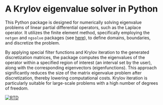 # A Krylov eigenvalue solver in Python

This Python package is designed for numerically solving eigenvalue problems of linear partial differential operators, such as the Laplace operator. It utilizes the finite element method, specifically employing the ``netgen`` and ``ngsolve`` packages (see [here](https://ngsolve.org)), to define domains, boundaries, and discretize the problem.

By applying special filter functions and Krylov iteration to the generated discretization matrices, the package computes the eigenvalues of the operator within a specified region of interest (an interval set by the user), along with the corresponding eigenvectors (eigenfunctions). This approach significantly reduces the size of the matrix eigenvalue problem after discretization, thereby lowering computational costs. Krylov iteration is particularly suitable for large-scale problems with a high number of degrees of freedom.

[![RTD](https://readthedocs.org/projects/kylov-ev-solver/badge/?version=latest)](https://kylov-ev-solver.readthedocs.io/en/latest/index.html)